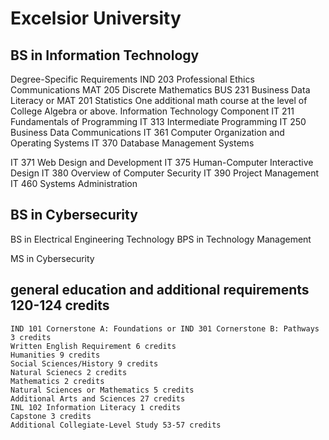 # Excelsior University

## BS in Information Technology

Degree-Specific Requirements
  IND 203 Professional Ethics
  Communications
  MAT 205 Discrete Mathematics
  BUS 231 Business Data Literacy or MAT 201 Statistics
  One additional math course at the level of College Algebra or above.
Information Technology Component
  IT 211 Fundamentals of Programming
  IT 313 Intermediate Programming
  IT 250 Business Data Communications
  IT 361 Computer Organization and Operating Systems
  IT 370 Database Management Systems

  IT 371 Web Design and Development
  IT 375 Human-Computer Interactive Design
  IT 380 Overview of Computer Security
  IT 390 Project Management
  IT 460 Systems Administration

## BS in Cybersecurity

BS in Electrical Engineering Technology
BPS in Technology Management

MS in Cybersecurity

## general education and additional requirements 120-124 credits

    IND 101 Cornerstone A: Foundations or IND 301 Cornerstone B: Pathways 3 credits
    Written English Requirement 6 credits
    Humanities 9 credits
    Social Sciences/History 9 credits
    Natural Scienecs 2 credits
    Mathematics 2 credits
    Natural Sciences or Mathematics 5 credits
    Additional Arts and Sciences 27 credits
    INL 102 Information Literacy 1 credits
    Capstone 3 credits
    Additional Collegiate-Level Study 53-57 credits
